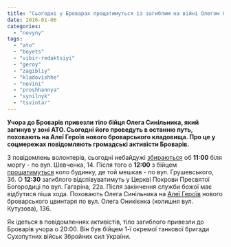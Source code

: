 ```yaml
---
title: "Сьогодні у Броварах прощатимуться із загиблим на війні Олегом Синільником"
date: 2016-01-06
categories: 
  - "novyny"
tags: 
  - "ato"
  - "boyets"
  - "vibir-redaktsiyi"
  - "geroy"
  - "zagibliy"
  - "kladovishhe"
  - "novini"
  - "proshhannya"
  - "synilnyk"
  - "tsvintar"
---
```


**Учора до Броварів привезли тіло бійця Олега Синільника, який загинув у зоні АТО. Сьогодні його проведуть в останню путь, поховають на Алеї Героїв нового броварського кладовища. Про це у соцмережах повідомляють громадські активісти Броварів.**

З повідомлень волонтерів, сьогодні небайдужі [збираються](https://www.facebook.com/groups/723398331084789/permalink/937656236325663/) об **11:00** біля моргу - по вул. Шевченка, 14. Після того о **12:00** з бійцем [прощатимуться](https://www.facebook.com/groups/brovary/permalink/1168507126512585/) коло будинку, де той мешкав - по вул. Грушевського, 3б. О **12:30** загиблого відспівуватимуть у Церкві Покрови Пресвятої Богородиці по вул. Гагаріна, 22а. Після закінчення служби божої має відбутися піша хода. Поховають Олега Синільника на [Алеї Героїв](https://mpz.brovary.org/na-novomu-kladovyshhi-u-brovarah-stvoryat-dilyanku-dlya-pohovannya-zahysnykiv-ukrayiny/) нового броварського цвинтаря по вул. Олега Оникієнка (колишня вул. Кутузова), 136.

Як ідеться в повідомленнях активістів, тіло загиблого привезли до Броварів учора о 20:00. Він був бійцем 1-ї окремої танкової бригади Сухопутних військ Збройних сил України.
